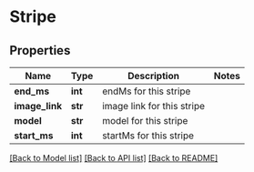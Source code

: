 # Stripe

## Properties
Name | Type | Description | Notes
------------ | ------------- | ------------- | -------------
**end_ms** | **int** | endMs for this stripe | 
**image_link** | **str** | image link for this stripe | 
**model** | **str** | model for this stripe | 
**start_ms** | **int** | startMs for this stripe | 

[[Back to Model list]](../README.md#documentation-for-models) [[Back to API list]](../README.md#documentation-for-api-endpoints) [[Back to README]](../README.md)


